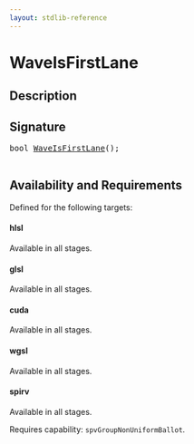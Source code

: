```yaml
---
layout: stdlib-reference
---
```


# WaveIsFirstLane

## Description





## Signature 

<pre>
<span class="code_keyword">bool</span> <a href="/stdlib-reference/global-decls/waveisfirstlane-046b">WaveIsFirstLane</a>();

</pre>

## Availability and Requirements

Defined for the following targets:

#### hlsl
Available in all stages.

#### glsl
Available in all stages.

#### cuda
Available in all stages.

#### wgsl
Available in all stages.

#### spirv
Available in all stages.

Requires capability: `spvGroupNonUniformBallot`.


